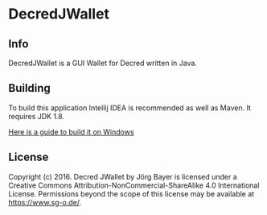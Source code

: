 # DecredJWallet
## Info
DecredJWallet is a GUI Wallet for Decred written in Java.

## Building
To build this application Intellij IDEA is recommended as well as Maven.
It requires JDK 1.8.

[Here is a guide to build it on Windows](WINDOWS-BUILD.md)

## License
Copyright (c) 2016.
Decred JWallet by Jörg Bayer is licensed under a Creative Commons Attribution-NonCommercial-ShareAlike 4.0 International License.
Permissions beyond the scope of this license may be available at https://www.sg-o.de/.
